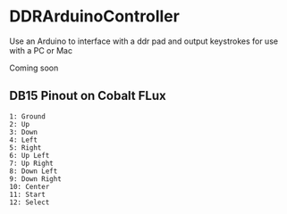# DDRArduinoController
Use an Arduino to interface with a ddr pad and output keystrokes for use with a PC or Mac

Coming soon

## DB15 Pinout on Cobalt FLux
<ADD DB15 image>

```
1: Ground
2: Up
3: Down
4: Left
5: Right
6: Up Left
7: Up Right
8: Down Left
9: Down Right
10: Center
11: Start
12: Select
```
